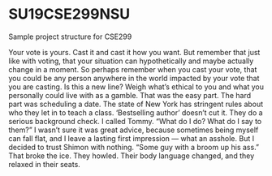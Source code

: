 # SU19CSE299NSU
Sample project structure for CSE299

Your vote is yours. Cast it and cast it how you want. But remember that just like with voting, that your situation can hypothetically and maybe actually change in a moment.
So perhaps remember when you cast your vote, that you could be any person anywhere in the world impacted by your vote that you are casting.
Is this a new line?
Weigh what’s ethical to you and what you personally could live with as a gamble.
That was the easy part. The hard part was scheduling a date. The state of New York has stringent rules about who they let in to teach a class. ‘Bestselling author’ doesn’t cut it. They do a serious background check.
I called Tommy. “What do I do? What do I say to them?”
I wasn’t sure it was great advice, because sometimes being myself can fall flat, and I leave a lasting first impression — what an asshole. But I decided to trust Shimon with nothing.
“Some guy with a broom up his ass.”
That broke the ice. They howled. Their body language changed, and they relaxed in their seats.
